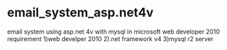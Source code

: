 # email_system_asp.net4v
email system using asp.net 4v with mysql in microsoft web developer 2010
requirement
  1)web develper 2010
  2).net framework v4
  3)mysql r2 server
